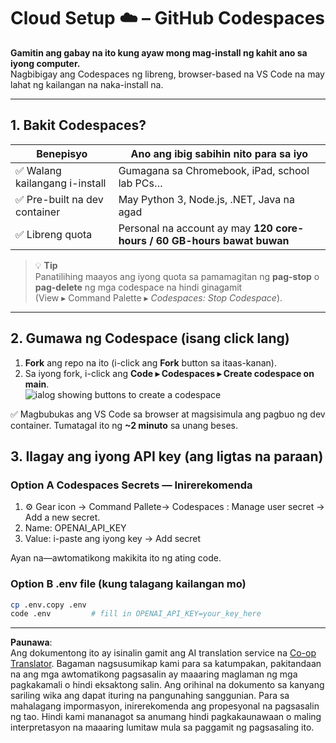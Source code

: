 <!--
CO_OP_TRANSLATOR_METADATA:
{
  "original_hash": "be9cef0460b3696ed5d8f6f8d2f64d45",
  "translation_date": "2025-08-26T18:29:20+00:00",
  "source_file": "00-course-setup/01-setup-cloud.md",
  "language_code": "tl"
}
-->
# Cloud Setup ☁️ – GitHub Codespaces

**Gamitin ang gabay na ito kung ayaw mong mag-install ng kahit ano sa iyong computer.**  
Nagbibigay ang Codespaces ng libreng, browser-based na VS Code na may lahat ng kailangan na naka-install na.

---

## 1.  Bakit Codespaces?

| Benepisyo | Ano ang ibig sabihin nito para sa iyo |
|-----------|--------------------------------------|
| ✅ Walang kailangang i-install | Gumagana sa Chromebook, iPad, school lab PCs… |
| ✅ Pre-built na dev container | May Python 3, Node.js, .NET, Java na agad |
| ✅ Libreng quota | Personal na account ay may **120 core-hours / 60 GB-hours bawat buwan** |

> 💡 **Tip**  
> Panatilihing maayos ang iyong quota sa pamamagitan ng **pag-stop** o **pag-delete** ng mga codespace na hindi ginagamit  
> (View ▸ Command Palette ▸ *Codespaces: Stop Codespace*).

---

## 2.  Gumawa ng Codespace (isang click lang)

1. **Fork** ang repo na ito (i-click ang **Fork** button sa itaas-kanan).  
2. Sa iyong fork, i-click ang **Code ▸ Codespaces ▸ Create codespace on main**.  
   ![ialog showing buttons to create a codespace](../../../00-course-setup/images/who-will-pay.webp)

✅ Magbubukas ang VS Code sa browser at magsisimula ang pagbuo ng dev container.
Tumatagal ito ng **~2 minuto** sa unang beses.

## 3. Ilagay ang iyong API key (ang ligtas na paraan)

### Option A Codespaces Secrets — Inirerekomenda

1. ⚙️ Gear icon -> Command Pallete-> Codespaces : Manage user secret -> Add a new secret.
2. Name: OPENAI_API_KEY
3. Value: i-paste ang iyong key → Add secret

Ayan na—awtomatikong makikita ito ng ating code.

### Option B .env file (kung talagang kailangan mo)

```bash
cp .env.copy .env
code .env         # fill in OPENAI_API_KEY=your_key_here
```

---

**Paunawa**:  
Ang dokumentong ito ay isinalin gamit ang AI translation service na [Co-op Translator](https://github.com/Azure/co-op-translator). Bagaman nagsusumikap kami para sa katumpakan, pakitandaan na ang mga awtomatikong pagsasalin ay maaaring maglaman ng mga pagkakamali o hindi eksaktong salin. Ang orihinal na dokumento sa kanyang sariling wika ang dapat ituring na pangunahing sanggunian. Para sa mahalagang impormasyon, inirerekomenda ang propesyonal na pagsasalin ng tao. Hindi kami mananagot sa anumang hindi pagkakaunawaan o maling interpretasyon na maaaring lumitaw mula sa paggamit ng pagsasaling ito.